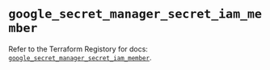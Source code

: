 # `google_secret_manager_secret_iam_member`

Refer to the Terraform Registory for docs: [`google_secret_manager_secret_iam_member`](https://registry.terraform.io/providers/hashicorp/google-beta/5.3.0/docs/resources/google_secret_manager_secret_iam_member).
